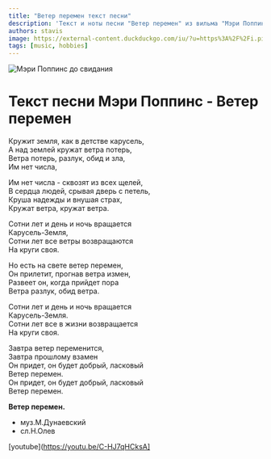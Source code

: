 ```yaml
---
title: "Ветер перемен текст песни"
description: 'Текст и ноты песни "Ветер перемен" из вильма "Мэри Поппинс досвиданья"'
authors: stavis
image: https://external-content.duckduckgo.com/iu/?u=https%3A%2F%2Fi.pinimg.com%2F736x%2Fd8%2Ff5%2F05%2Fd8f505b90159cd67ba9b064e2cd11c74--photo-products-mary-poppins.jpg&f=1&nofb=1&ipt=235f3c83bb6a81a6df216f3fcd81f02b4052ad4f65a481e7b5313e33156d3364&ipo=images
tags: [music, hobbies]
---
```


![Мэри Поппинс до свидания](https://thumbs.dfs.ivi.ru/storage4/contents/a/a/5b2b7bf95faf1aebd34374f91cabda.jpg/400x226/)

# Текст песни Мэри Поппинс - Ветер перемен

Кружит земля, как в детстве карусель,  
А над землей кружат ветра потерь,  
Ветра потерь, разлук, обид и зла,  
Им нет числа,

Им нет числа - сквозят из всех щелей,  
В сердца людей, срывая дверь с петель,  
Круша надежды и внушая страх,  
Кружат ветра, кружат ветра.  

Сотни лет и день и ночь вращается  
Карусель-Земля,  
Сотни лет все ветры возвращаются  
Hа круги своя.

Hо есть на свете ветер перемен,  
Он прилетит, прогнав ветра измен,  
Развеет он, когда прийдет пора  
Ветра разлук, обид ветра.

Сотни лет и день и ночь вращается  
Карусель-Земля.  
Сотни лет все в жизни возвращается  
Hа круги своя.  

Завтра ветер переменится,  
Завтра прошлому взамен  
Он придет, он будет добрый, ласковый  
Ветер перемен.  
Он придет, он будет добрый, ласковый  
Ветер перемен.  

**Ветер перемен.**
- муз.М.Дунаевский
- сл.Н.Олев

[youtube](https://youtu.be/C-HJ7qHCksA]
